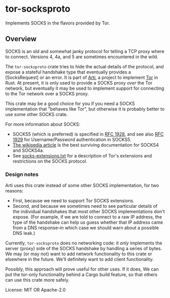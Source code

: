 # tor-socksproto

Implements SOCKS in the flavors provided by Tor.

## Overview

SOCKS is an old and somewhat janky protocol for telling a TCP
proxy where to connect.  Versions 4, 4a, and 5 are sometimes
encountered in the wild.

The `tor-socksproto` crate tries to hide the actual details of the
protocol, and expose a stateful handshake type that eventually
provides a [SocksRequest] or an error.  It is part of
[Arti](https://gitlab.torproject.org/tpo/core/arti/), a project to
implement [Tor](https://www.torproject.org/) in Rust.
At present, it is only used to provide a
SOCKS proxy _over_ the Tor network, but eventually it may be used
to implement support for connecting to the Tor network over a
SOCKS proxy.

This crate may be a good choice for you if you need a SOCKS
implementation that "behaves like Tor", but otherwise it is
probably better to use some other SOCKS crate.

For more information about SOCKS:

  * SOCKS5 (which is preferred) is specified in
    [RFC 1928](https://tools.ietf.org/html/rfc1928), and see also
    [RFC 1929](https://tools.ietf.org/html/rfc1929) for
    Username/Password authentication in SOCKS5.
  * [The wikipedia article](https://en.wikipedia.org/wiki/SOCKS)
    is the best surviving documentation for SOCKS4 and SOCKS4a.
  * See
    [socks-extensions.txt](https://spec.torproject.org/socks-extensions)
    for a description of Tor's extensions and restrictions on the
    SOCKS protocol.

### Design notes

Arti uses this crate instead of some other SOCKS implementation,
for two reasons:

 * First, because we need to support Tor SOCKS extensions.
 * Second, and because we sometimes need to see particular details
   of the individual handshakes that most other SOCKS
   implementations don't expose.  (For example, if we are told to
   connect to a raw IP address, the type of the handshake can help
   us guess whether that IP address came from a DNS response–in
   which case we should warn about a possible DNS leak.)

Currently, `tor-socksproto` does no networking code: it _only_
implements the server (proxy) side of the SOCKS handshake by
handling a series of bytes.  We may (or may not) want to add
network functionality to this crate or elsewhere in the future.
We'll definitely want to add client functionality.

Possibly, this approach will prove useful for other uses.  If it
does, We can put the tor-only functionality behind a Cargo build
feature, so that others can use this crate more safely.

License: MIT OR Apache-2.0

